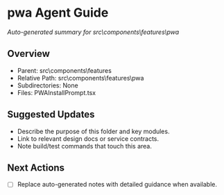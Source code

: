 ﻿# pwa Agent Guide
*Auto-generated summary for src\components\features\pwa*

## Overview
- Parent: src\components\features
- Relative Path: src\components\features\pwa
- Subdirectories: None
- Files: PWAInstallPrompt.tsx

## Suggested Updates
- Describe the purpose of this folder and key modules.
- Link to relevant design docs or service contracts.
- Note build/test commands that touch this area.

## Next Actions
- [ ] Replace auto-generated notes with detailed guidance when available.

